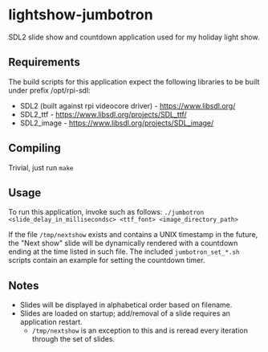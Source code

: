 # lightshow-jumbotron
SDL2 slide show and countdown application used for my holiday light show.

## Requirements
The build scripts for this application expect the following libraries to be built under prefix /opt/rpi-sdl:
* SDL2 (built against rpi videocore driver) - https://www.libsdl.org/
* SDL2_ttf - https://www.libsdl.org/projects/SDL_ttf/
* SDL2_image - https://www.libsdl.org/projects/SDL_image/

## Compiling
Trivial, just run `make`

## Usage
To run this application, invoke such as follows: `./jumbotron <slide_delay_in_millisecondsc> <ttf_font> <image_directory_path>`

If the file `/tmp/nextshow` exists and contains a UNIX timestamp in the future, the "Next show" slide will be dynamically rendered with a countdown ending at the time listed in such file. The included `jumbotron_set_*.sh` scripts contain an example for setting the countdown timer.

## Notes
* Slides will be displayed in alphabetical order based on filename.
* Slides are loaded on startup; add/removal of a slide requires an application restart.
    * `/tmp/nextshow` is an exception to this and is reread every iteration through the set of slides.
